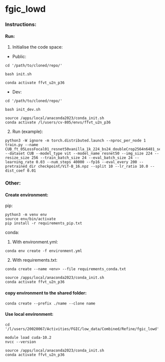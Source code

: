 # fgic_lowd



### Instructions:

#### Run:

1. Initialise the code space:

- Public:
```
cd '/path/to/cloned/repo/'

bash init.sh 

conda activate ffvt_u2n_p36
```

- Dev:
```
cd '/path/to/cloned/repo/'

bash init_dev.sh

source /apps/local/anaconda2023/conda_init.sh
conda activate /l/users/cv-805/envs/ffvt_u2n_p36
```


2. Run (example):
```
python3 -W ignore -m torch.distributed.launch --nproc_per_node 1 train.py --name CUB_ft_05LossFocal01_resnet50vanilla_1k_224_bs24_doubleCrop2564n6481_sepNfix_autoSched05_LrRatio10_rn50_40k_noSAMtrashVanilla_doubleAugs224_KLlossSAM001_batchmean_inputLog_lr003_ld10 --dataset CUB --model_type vit --model_name resnet50 --img_size 224 --resize_size 256 --train_batch_size 24 --eval_batch_size 24 --learning_rate 0.03 --num_steps 40000 --fp16 --eval_every 200 --pretrained_dir checkpoint/ViT-B_16.npz --split 10 --lr_ratio 10.0 --dist_coef 0.01
```


### Other:

#### Create environment:

pip:

```
python3 -m venv env
source env/bin/activate
pip install -r requirements_pip.txt
```


conda:

1. With environment.yml:

```
conda env create -f environment.yml
```

2. With requirements.txt:

```
conda create --name <env> --file requirements_conda.txt

source /apps/local/anaconda2023/conda_init.sh
conda activate ffvt_u2n_p36
```



#### copy environment to the shared folder:

```
conda create --prefix ./name --clone name
```



#### Use local environment:
```
cd '/l/users/20020067/Activities/FGIC/low_data/Combined/Refine/fgic_lowd'

module load cuda-10.2
nvcc --version

source /apps/local/anaconda2023/conda_init.sh
conda activate ffvt_u2n_p36
```